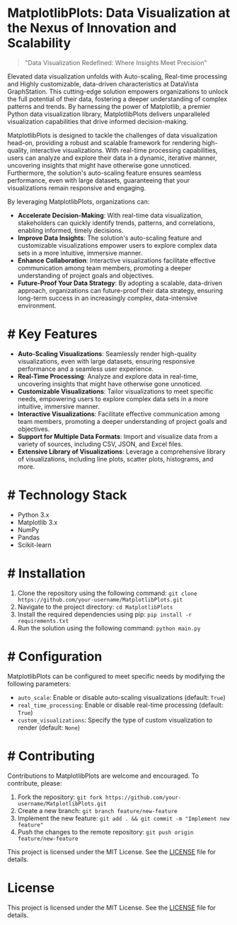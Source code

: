 <!-- MatplotlibPlots_20251001181347_9467 -->

# MatplotlibPlots: Data Visualization at the Nexus of Innovation and Scalability

> "Data Visualization Redefined: Where Insights Meet Precision"

Elevated data visualization unfolds with Auto-scaling, Real-time processing and Highly customizable, data-driven characteristics at DataVista GraphStation. This cutting-edge solution empowers organizations to unlock the full potential of their data, fostering a deeper understanding of complex patterns and trends. By harnessing the power of Matplotlib, a premier Python data visualization library, MatplotlibPlots delivers unparalleled visualization capabilities that drive informed decision-making.

MatplotlibPlots is designed to tackle the challenges of data visualization head-on, providing a robust and scalable framework for rendering high-quality, interactive visualizations. With real-time processing capabilities, users can analyze and explore their data in a dynamic, iterative manner, uncovering insights that might have otherwise gone unnoticed. Furthermore, the solution's auto-scaling feature ensures seamless performance, even with large datasets, guaranteeing that your visualizations remain responsive and engaging.

By leveraging MatplotlibPlots, organizations can:

* **Accelerate Decision-Making**: With real-time data visualization, stakeholders can quickly identify trends, patterns, and correlations, enabling informed, timely decisions.
* **Improve Data Insights**: The solution's auto-scaling feature and customizable visualizations empower users to explore complex data sets in a more intuitive, immersive manner.
* **Enhance Collaboration**: Interactive visualizations facilitate effective communication among team members, promoting a deeper understanding of project goals and objectives.
* **Future-Proof Your Data Strategy**: By adopting a scalable, data-driven approach, organizations can future-proof their data strategy, ensuring long-term success in an increasingly complex, data-intensive environment.

# # Key Features

* **Auto-Scaling Visualizations**: Seamlessly render high-quality visualizations, even with large datasets, ensuring responsive performance and a seamless user experience.
* **Real-Time Processing**: Analyze and explore data in real-time, uncovering insights that might have otherwise gone unnoticed.
* **Customizable Visualizations**: Tailor visualizations to meet specific needs, empowering users to explore complex data sets in a more intuitive, immersive manner.
* **Interactive Visualizations**: Facilitate effective communication among team members, promoting a deeper understanding of project goals and objectives.
* **Support for Multiple Data Formats**: Import and visualize data from a variety of sources, including CSV, JSON, and Excel files.
* **Extensive Library of Visualizations**: Leverage a comprehensive library of visualizations, including line plots, scatter plots, histograms, and more.

# # Technology Stack

* Python 3.x
* Matplotlib 3.x
* NumPy
* Pandas
* Scikit-learn

# # Installation

1. Clone the repository using the following command: `git clone https://github.com/your-username/MatplotlibPlots.git`
2. Navigate to the project directory: `cd MatplotlibPlots`
3. Install the required dependencies using pip: `pip install -r requirements.txt`
4. Run the solution using the following command: `python main.py`

# # Configuration

MatplotlibPlots can be configured to meet specific needs by modifying the following parameters:

* `auto_scale`: Enable or disable auto-scaling visualizations (default: `True`)
* `real_time_processing`: Enable or disable real-time processing (default: `True`)
* `custom_visualizations`: Specify the type of custom visualization to render (default: `None`)

# # Contributing

Contributions to MatplotlibPlots are welcome and encouraged. To contribute, please:

1. Fork the repository: `git fork https://github.com/your-username/MatplotlibPlots.git`
2. Create a new branch: `git branch feature/new-feature`
3. Implement the new feature: `git add . && git commit -m "Implement new feature"`
4. Push the changes to the remote repository: `git push origin feature/new-feature`

This project is licensed under the MIT License. See the [LICENSE](https://github.com/your-username/MatplotlibPlots/blob/master/LICENSE) file for details.

# License

This project is licensed under the MIT License. See the [LICENSE](https://github.com/weiquan98/MatplotlibPlots/blob/main/LICENSE) file for details.